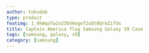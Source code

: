 ```yaml
---
author: tokodab
type: product
featimg: 1_9kWqoTw2n23bVHogef2uDt0QrmZifUs
title: Captain America flag Samsung Galaxy S9 Case
tags: [samsung, galaxy, s9]
category: [samsung]
---
```

